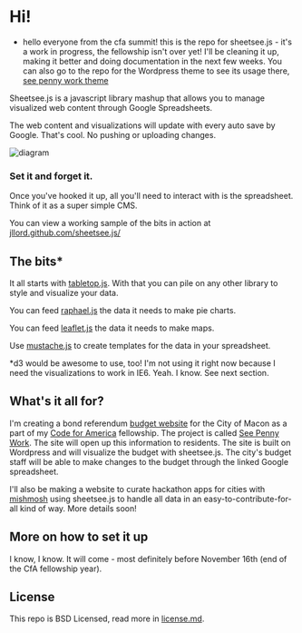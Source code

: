 # Hi!

- hello everyone from the cfa summit! this is the repo for sheetsee.js - it's a work in progress, the fellowship isn't over yet! I'll be cleaning it up, making it better and doing documentation in the next few weeks. You can also go to the repo for the Wordpress theme to see its usage there, [see penny work theme](http://github.com/codeforamerica/wp-splost)

Sheetsee.js is a javascript library mashup that allows you to manage visualized web content through Google Spreadsheets. 

The web content and visualizations will update with every auto save by Google. That's cool. No pushing or uploading changes. 

![diagram](https://raw.github.com/jllord/sheetsee.js/master/images/sheetsee_diagram.png)

### Set it and forget it. 

Once you've hooked it up, all you'll need to interact with is the spreadsheet. Think of it as a super simple CMS. 

You can view a working sample of the bits in action at [jllord.github.com/sheetsee.js/](http://jllord.github.com/sheetsee.js/)

## The bits*

It all starts with [tabletop.js](http://builtbybalance.com/Tabletop/). With that you can pile on any other library to style and visualize your data. 

You can feed [raphael.js](http://raphaeljs.com/) the data it needs to make pie charts. 

You can feed [leaflet.js](http://leaflet.cloudmade.com/) the data it needs to make maps.

Use [mustache.js](http://mustache.github.com/) to create templates for the data in your spreadsheet.

*d3 would be awesome to use, too! I'm not using it right now because I need the visualizations to work in IE6. Yeah. I know. See next section. 


## What's it all for?

I'm creating a bond referendum [budget website](http://splost.codeforamerica.org) for the City of Macon as a part of my [Code for America](http://www.codeforamerica.org) fellowship. The project is called [See Penny Work](http://www.seepennywork.in). The site will open up this information to residents. The site is built on Wordpress and will visualize the budget with sheetsee.js. The city's budget staff will be able to make changes to the budget through the linked Google spreadsheet. 

I'll also be making a website to curate hackathon apps for cities with [mishmosh](https://github.com/mishmosh) using sheetsee.js to handle all data in an easy-to-contribute-for-all kind of way. More details soon! 

## More on how to set it up

I know, I know. It will come - most definitely before November 16th (end of the CfA fellowship year).

## License 

This repo is BSD Licensed, read more in [license.md](https://github.com/jllord/sheetsee.js/blob/master/license.md).





